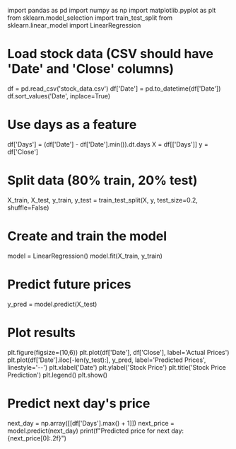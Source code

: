 import pandas as pd
import numpy as np
import matplotlib.pyplot as plt
from sklearn.model_selection import train_test_split
from sklearn.linear_model import LinearRegression

# Load stock data (CSV should have 'Date' and 'Close' columns)
df = pd.read_csv('stock_data.csv')
df['Date'] = pd.to_datetime(df['Date'])
df.sort_values('Date', inplace=True)

# Use days as a feature
df['Days'] = (df['Date'] - df['Date'].min()).dt.days
X = df[['Days']]
y = df['Close']

# Split data (80% train, 20% test)
X_train, X_test, y_train, y_test = train_test_split(X, y, test_size=0.2, shuffle=False)

# Create and train the model
model = LinearRegression()
model.fit(X_train, y_train)

# Predict future prices
y_pred = model.predict(X_test)

# Plot results
plt.figure(figsize=(10,6))
plt.plot(df['Date'], df['Close'], label='Actual Prices')
plt.plot(df['Date'].iloc[-len(y_test):], y_pred, label='Predicted Prices', linestyle='--')
plt.xlabel('Date')
plt.ylabel('Stock Price')
plt.title('Stock Price Prediction')
plt.legend()
plt.show()

# Predict next day's price
next_day = np.array([[df['Days'].max() + 1]])
next_price = model.predict(next_day)
print(f"Predicted price for next day: {next_price[0]:.2f}")

